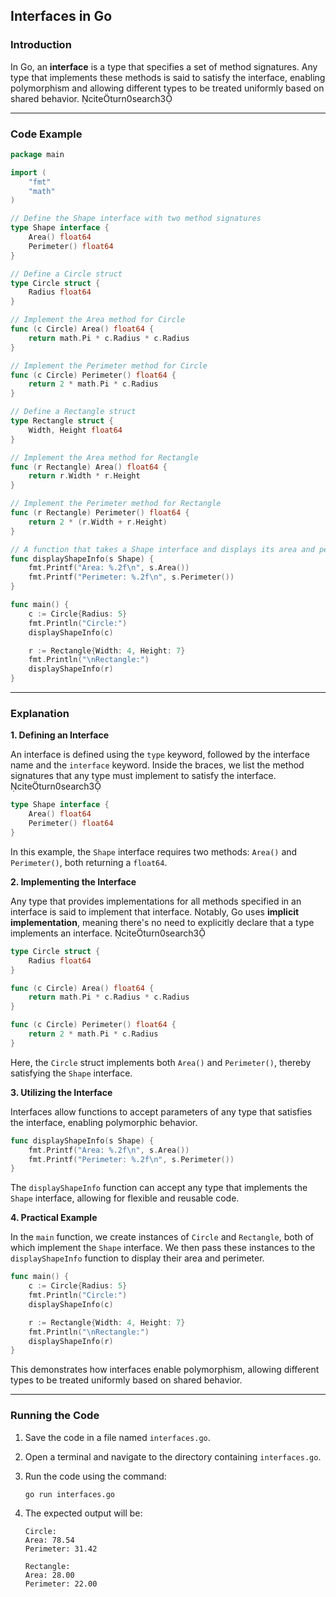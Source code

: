 ## Interfaces in Go

### Introduction

In Go, an **interface** is a type that specifies a set of method signatures. Any type that implements these methods is said to satisfy the interface, enabling polymorphism and allowing different types to be treated uniformly based on shared behavior. citeturn0search3

---

### Code Example

```go
package main

import (
    "fmt"
    "math"
)

// Define the Shape interface with two method signatures
type Shape interface {
    Area() float64
    Perimeter() float64
}

// Define a Circle struct
type Circle struct {
    Radius float64
}

// Implement the Area method for Circle
func (c Circle) Area() float64 {
    return math.Pi * c.Radius * c.Radius
}

// Implement the Perimeter method for Circle
func (c Circle) Perimeter() float64 {
    return 2 * math.Pi * c.Radius
}

// Define a Rectangle struct
type Rectangle struct {
    Width, Height float64
}

// Implement the Area method for Rectangle
func (r Rectangle) Area() float64 {
    return r.Width * r.Height
}

// Implement the Perimeter method for Rectangle
func (r Rectangle) Perimeter() float64 {
    return 2 * (r.Width + r.Height)
}

// A function that takes a Shape interface and displays its area and perimeter
func displayShapeInfo(s Shape) {
    fmt.Printf("Area: %.2f\n", s.Area())
    fmt.Printf("Perimeter: %.2f\n", s.Perimeter())
}

func main() {
    c := Circle{Radius: 5}
    fmt.Println("Circle:")
    displayShapeInfo(c)

    r := Rectangle{Width: 4, Height: 7}
    fmt.Println("\nRectangle:")
    displayShapeInfo(r)
}
```

---

### Explanation

**1. Defining an Interface**

An interface is defined using the `type` keyword, followed by the interface name and the `interface` keyword. Inside the braces, we list the method signatures that any type must implement to satisfy the interface. citeturn0search3

```go
type Shape interface {
    Area() float64
    Perimeter() float64
}
```

In this example, the `Shape` interface requires two methods: `Area()` and `Perimeter()`, both returning a `float64`.

**2. Implementing the Interface**

Any type that provides implementations for all methods specified in an interface is said to implement that interface. Notably, Go uses **implicit implementation**, meaning there's no need to explicitly declare that a type implements an interface. citeturn0search3

```go
type Circle struct {
    Radius float64
}

func (c Circle) Area() float64 {
    return math.Pi * c.Radius * c.Radius
}

func (c Circle) Perimeter() float64 {
    return 2 * math.Pi * c.Radius
}
```

Here, the `Circle` struct implements both `Area()` and `Perimeter()`, thereby satisfying the `Shape` interface.

**3. Utilizing the Interface**

Interfaces allow functions to accept parameters of any type that satisfies the interface, enabling polymorphic behavior.

```go
func displayShapeInfo(s Shape) {
    fmt.Printf("Area: %.2f\n", s.Area())
    fmt.Printf("Perimeter: %.2f\n", s.Perimeter())
}
```

The `displayShapeInfo` function can accept any type that implements the `Shape` interface, allowing for flexible and reusable code.

**4. Practical Example**

In the `main` function, we create instances of `Circle` and `Rectangle`, both of which implement the `Shape` interface. We then pass these instances to the `displayShapeInfo` function to display their area and perimeter.

```go
func main() {
    c := Circle{Radius: 5}
    fmt.Println("Circle:")
    displayShapeInfo(c)

    r := Rectangle{Width: 4, Height: 7}
    fmt.Println("\nRectangle:")
    displayShapeInfo(r)
}
```

This demonstrates how interfaces enable polymorphism, allowing different types to be treated uniformly based on shared behavior.

---

### Running the Code

1. Save the code in a file named `interfaces.go`.
2. Open a terminal and navigate to the directory containing `interfaces.go`.
3. Run the code using the command:

   ```sh
   go run interfaces.go
   ```

4. The expected output will be:

   ```
   Circle:
   Area: 78.54
   Perimeter: 31.42

   Rectangle:
   Area: 28.00
   Perimeter: 22.00
   ```
